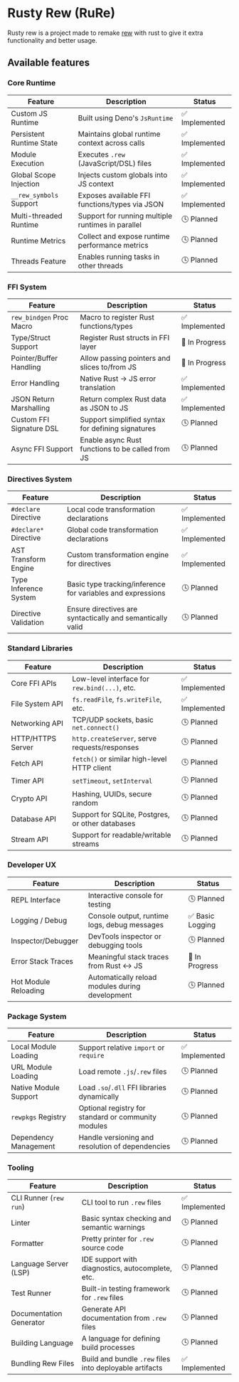# Rusty Rew (RuRe)
Rusty rew is a project made to remake [rew](https://kevinj045.github.io/rew-docs/) with rust to give it extra functionality and better usage.

## Available features
### Core Runtime

| Feature                     | Description                                                | Status         |
|-----------------------------|------------------------------------------------------------|----------------|
| Custom JS Runtime           | Built using Deno's `JsRuntime`                             | ✅ Implemented |
| Persistent Runtime State    | Maintains global runtime context across calls              | ✅ Implemented |
| Module Execution            | Executes `.rew` (JavaScript/DSL) files                     | ✅ Implemented |
| Global Scope Injection      | Injects custom globals into JS context                     | ✅ Implemented |
| `__rew_symbols` Support     | Exposes available FFI functions/types via JSON             | ✅ Implemented |
| Multi-threaded Runtime      | Support for running multiple runtimes in parallel          | 🕓 Planned     |
| Runtime Metrics             | Collect and expose runtime performance metrics             | 🕓 Planned     |
| Threads Feature             | Enables running tasks in other threads                    | 🕓 Planned     |

### FFI System

| Feature                     | Description                                                | Status         |
|-----------------------------|------------------------------------------------------------|----------------|
| `rew_bindgen` Proc Macro    | Macro to register Rust functions/types                     | ✅ Implemented |
| Type/Struct Support         | Register Rust structs in FFI layer                         | 🔄 In Progress |
| Pointer/Buffer Handling     | Allow passing pointers and slices to/from JS              | 🔄 In Progress |
| Error Handling              | Native Rust → JS error translation                         | ✅ Implemented |
| JSON Return Marshalling     | Return complex Rust data as JSON to JS                     | ✅ Implemented |
| Custom FFI Signature DSL    | Support simplified syntax for defining signatures          | 🕓 Planned     |
| Async FFI Support           | Enable async Rust functions to be called from JS           | 🕓 Planned     |

### Directives System

| Feature                     | Description                                                | Status         |
|-----------------------------|------------------------------------------------------------|----------------|
| `#declare` Directive        | Local code transformation declarations                     | ✅ Implemented |
| `#declare*` Directive       | Global code transformation declarations                    | ✅ Implemented |
| AST Transform Engine        | Custom transformation engine for directives                | ✅ Implemented |
| Type Inference System       | Basic type tracking/inference for variables and expressions| 🕓 Planned     |
| Directive Validation        | Ensure directives are syntactically and semantically valid | 🕓 Planned     |

### Standard Libraries

| Feature                     | Description                                                | Status         |
|-----------------------------|------------------------------------------------------------|----------------|
| Core FFI APIs               | Low-level interface for `rew.bind(...)`, etc.              | ✅ Implemented |
| File System API             | `fs.readFile`, `fs.writeFile`, etc.                        | ✅ Implemented |
| Networking API              | TCP/UDP sockets, basic `net.connect()`                     | 🕓 Planned     |
| HTTP/HTTPS Server           | `http.createServer`, serve requests/responses              | 🕓 Planned     |
| Fetch API                   | `fetch()` or similar high-level HTTP client                | 🕓 Planned     |
| Timer API                   | `setTimeout`, `setInterval`                                | 🕓 Planned     |
| Crypto API                  | Hashing, UUIDs, secure random                              | 🕓 Planned     |
| Database API                | Support for SQLite, Postgres, or other databases           | 🕓 Planned     |
| Stream API                  | Support for readable/writable streams                      | 🕓 Planned     |

### Developer UX

| Feature                     | Description                                                | Status         |
|-----------------------------|------------------------------------------------------------|----------------|
| REPL Interface              | Interactive console for testing                            | 🕓 Planned     |
| Logging / Debug             | Console output, runtime logs, debug messages               | ✅ Basic Logging |
| Inspector/Debugger          | DevTools inspector or debugging tools                      | 🕓 Planned     |
| Error Stack Traces          | Meaningful stack traces from Rust ↔ JS                     | 🔄 In Progress |
| Hot Module Reloading        | Automatically reload modules during development            | 🕓 Planned     |

### Package System

| Feature                     | Description                                                | Status         |
|-----------------------------|------------------------------------------------------------|----------------|
| Local Module Loading        | Support relative `import` or `require`                    | ✅ Implemented |
| URL Module Loading          | Load remote `.js`/`.rew` files                             | 🕓 Planned     |
| Native Module Support       | Load `.so`/`.dll` FFI libraries dynamically                | 🕓 Planned     |
| `rewpkgs` Registry          | Optional registry for standard or community modules        | 🕓 Planned     |
| Dependency Management       | Handle versioning and resolution of dependencies           | 🕓 Planned     |

### Tooling

| Feature                     | Description                                                | Status         |
|-----------------------------|------------------------------------------------------------|----------------|
| CLI Runner (`rew run`)      | CLI tool to run `.rew` files                               | ✅ Implemented |
| Linter                      | Basic syntax checking and semantic warnings                | 🕓 Planned     |
| Formatter                   | Pretty printer for `.rew` source code                      | 🕓 Planned     |
| Language Server (LSP)       | IDE support with diagnostics, autocomplete, etc.           | 🕓 Planned     |
| Test Runner                 | Built-in testing framework for `.rew` files                | 🕓 Planned     |
| Documentation Generator     | Generate API documentation from `.rew` files               | 🕓 Planned     |
| Building Language           | A language for defining build processes                   | 🕓 Planned     |
| Bundling Rew Files          | Build and bundle `.rew` files into deployable artifacts    | ✅ Implemented |
